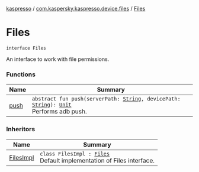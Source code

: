 [kaspresso](../../index.md) / [com.kaspersky.kaspresso.device.files](../index.md) / [Files](./index.md)

# Files

`interface Files`

An interface to work with file permissions.

### Functions

| Name | Summary |
|---|---|
| [push](push.md) | `abstract fun push(serverPath: `[`String`](https://kotlinlang.org/api/latest/jvm/stdlib/kotlin/-string/index.html)`, devicePath: `[`String`](https://kotlinlang.org/api/latest/jvm/stdlib/kotlin/-string/index.html)`): `[`Unit`](https://kotlinlang.org/api/latest/jvm/stdlib/kotlin/-unit/index.html)<br>Performs adb push. |

### Inheritors

| Name | Summary |
|---|---|
| [FilesImpl](../-files-impl/index.md) | `class FilesImpl : `[`Files`](./index.md)<br>Default implementation of Files interface. |
